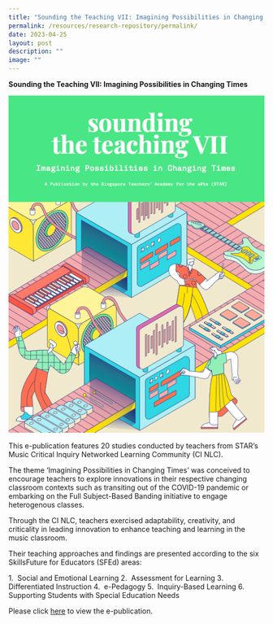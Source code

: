 ```yaml
---
title: "Sounding the Teaching VII: Imagining Possibilities in Changing Times"
permalink: /resources/research-repository/permalink/
date: 2023-04-25
layout: post
description: ""
image: ""
---
```

**Sounding the Teaching VII: Imagining Possibilities in Changing Times**

![](images/sttvii.png)

This e-publication features 20 studies conducted by teachers from STAR’s Music Critical Inquiry Networked Learning Community (CI NLC).

The theme ‘Imagining Possibilities in Changing Times’ was conceived to encourage teachers to explore innovations in their respective changing classroom contexts such as transiting out of the COVID-19 pandemic or embarking on the Full Subject-Based Banding initiative to engage heterogenous classes.

Through the CI NLC, teachers exercised adaptability, creativity, and criticality in leading innovation to enhance teaching and learning in the music classroom.

Their teaching approaches and findings are presented according to the six SkillsFuture for Educators (SFEd) areas:

1.  Social and Emotional Learning
2.  Assessment for Learning
3.  Differentiated Instruction
4.  e-Pedagogy
5.  Inquiry-Based Learning
6.  Supporting Students with Special Education Needs

Please click [here](https://joom.ag/Cy8d) to view the e-publication.